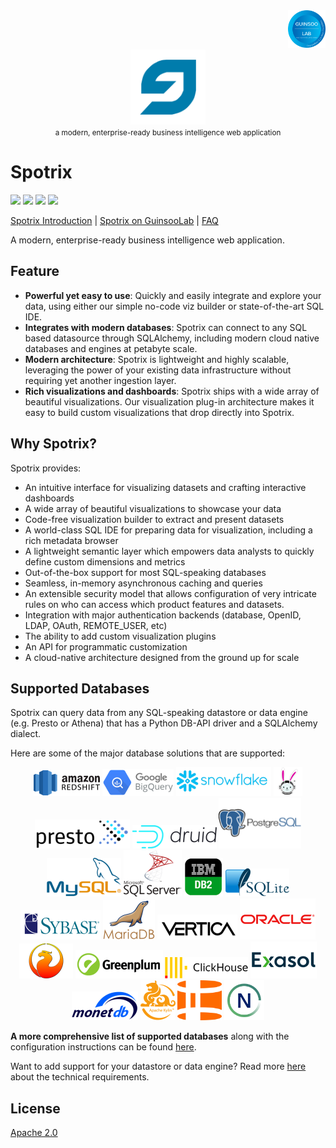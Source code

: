 <div align="right">
    <img src="spotrix-frontend/images/guinsoolab-badge.png" width="60" alt="badge">
    <br />
</div>
<div align="center">
  <img src="spotrix-frontend/images/spotrix.svg" width="120" alt="logo" />
  <br/>
  <small>a modern, enterprise-ready business intelligence web application</small>
</div>

# Spotrix

![](https://img.shields.io/github/repo-size/Spotrix/spotrix)
![](https://img.shields.io/github/license/Spotrix/spotrix)
![](https://img.shields.io/github/v/tag/Spotrix/spotrix)
![](https://img.shields.io/github/followers/Spotrix?style=social)

[Spotrix Introduction](https://ciusji.gitbook.io/spotrix/) | 
[Spotrix on GuinsooLab](https://guinsoolab.github.io/glab/) | 
[FAQ](https://ciusji.gitbook.io/spotrix/appendix/faq)

A modern, enterprise-ready business intelligence web application.

## Feature

- **Powerful yet easy to use**: Quickly and easily integrate and explore your data, using either our simple no-code viz builder or state-of-the-art SQL IDE.
- **Integrates with modern databases**: Spotrix can connect to any SQL based datasource through SQLAlchemy, including modern cloud native databases and engines at petabyte scale.
- **Modern architecture**: Spotrix is lightweight and highly scalable, leveraging the power of your existing data infrastructure without requiring yet another ingestion layer.
- **Rich visualizations and dashboards**: Spotrix ships with a wide array of beautiful visualizations. Our visualization plug-in architecture makes it easy to build custom visualizations that drop directly into Spotrix.

## Why Spotrix?

Spotrix provides:

- An intuitive interface for visualizing datasets and
  crafting interactive dashboards
- A wide array of beautiful visualizations to showcase your data
- Code-free visualization builder to extract and present datasets
- A world-class SQL IDE for preparing data for visualization, including a rich metadata browser
- A lightweight semantic layer which empowers data analysts to quickly define custom dimensions and metrics
- Out-of-the-box support for most SQL-speaking databases
- Seamless, in-memory asynchronous caching and queries
- An extensible security model that allows configuration of very intricate rules
  on who can access which product features and datasets.
- Integration with major
  authentication backends (database, OpenID, LDAP, OAuth, REMOTE_USER, etc)
- The ability to add custom visualization plugins
- An API for programmatic customization
- A cloud-native architecture designed from the ground up for scale

## Supported Databases

Spotrix can query data from any SQL-speaking datastore or data engine (e.g. Presto or Athena) that has a Python DB-API driver and a SQLAlchemy dialect.

Here are some of the major database solutions that are supported:

<div align="center">
  <img src="./spotrix-frontend/images/redshift.png" alt="redshift" border="0" width="106" height="41" />
  <img src="./spotrix-frontend/images/google-biquery.png" alt="google-biquery" border="0" width="114" height="43" />
  <img src="./spotrix-frontend/images/snowflake.png" alt="snowflake" border="0" width="152" height="46" />
  <img src="./spotrix-frontend/images/trino.png" alt="trino" border="0" width="46" height="46" />
  <img src="./spotrix-frontend/images/presto.png" alt="presto" border="0" width="152" height="46" />
  <img src="./spotrix-frontend/images/druid.png" alt="druid" border="0" width="135" height="37" />
  <img src="./spotrix-frontend/images/postgresql.png" alt="postgresql" border="0" width="132" height="81" />
  <img src="./spotrix-frontend/images/mysql.png" alt="mysql" border="0" width="119" height="62" />
  <img src="./spotrix-frontend/images/mssql-server.png" alt="mssql-server" border="0" width="93" height="74" />
  <img src="./spotrix-frontend/images/db2.png" alt="db2" border="0" width="62" height="62" />
  <img src="./spotrix-frontend/images/sqlite.png" alt="sqlite" border="0" width="102" height="45" />
  <img src="./spotrix-frontend/images/sybase.png" alt="sybase" border="0" width="128" height="47" />
  <img src="./spotrix-frontend/images/mariadb.png" alt="mariadb" border="0" width="83" height="63" />
  <img src="./spotrix-frontend/images/vertica.png" alt="vertica" border="0" width="128" height="40" />
  <img src="./spotrix-frontend/images/oracle.png" alt="oracle" border="0" width="121" height="66" />
  <img src="./spotrix-frontend/images/firebird.png" alt="firebird" border="0" width="86" height="56" />
  <img src="./spotrix-frontend/images/greenplum.png" alt="greenplum" border="0" width="140" height="45" />
  <img src="./spotrix-frontend/images/clickhouse.png" alt="clickhouse" border="0" width="133" height="34" />
  <img src="./spotrix-frontend/images/exasol.png" alt="exasol" border="0" width="106" height="59" />
  <img src="./spotrix-frontend/images/monet-db.png" alt="monet-db" border="0" width="106" height="46" />
  <img src="./spotrix-frontend/images/apache-kylin.png" alt="apache-kylin" border="0" width="56" height="64" />
  <img src="./spotrix-frontend/images/hologres.png" alt="hologres" border="0" width="71" height="64" />
  <img src="./spotrix-frontend/images/netezza.png" alt="netezza" border="0" width="64" height="64" />
</div>

**A more comprehensive list of supported databases** along with the configuration instructions can be found
[here](https://guinsoolab.github.io/glab/#/app/home).

Want to add support for your datastore or data engine? Read more [here](https://guinsoolab.github.io/glab/#/app/home) about the technical requirements.

## License

[Apache 2.0](./LICENSE.txt)
